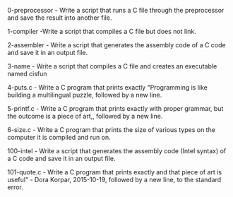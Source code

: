0-preprocessor - Write a script that runs a C file through the preprocessor and save the result into another file.

1-compiler -Write a script that compiles a C file but does not link.

2-assembler - Write a script that generates the assembly code of a C code and save it in an output file.

3-name - Write a script that compiles a C file and creates an executable named cisfun

4-puts.c - Write a C program that prints exactly "Programming is like building a multilingual puzzle, followed by a new line.

5-printf.c - Write a C program that prints exactly with proper grammar, but the outcome is a piece of art,, followed by a new line.

6-size.c - Write a C program that prints the size of various types on the computer it is compiled and run on.

100-intel - Write a script that generates the assembly code (Intel syntax) of a C code and save it in an output file.

101-quote.c - Write a C program that prints exactly and that piece of art is useful" - Dora Korpar, 2015-10-19, followed by a new line, to the standard error.
